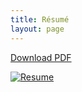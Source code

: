 ```yaml
---
title: Résumé
layout: page
---
```

[Download PDF](../content/resume.pdf)

[![Resume](../content/resume.png)](../content/resume.pdf)